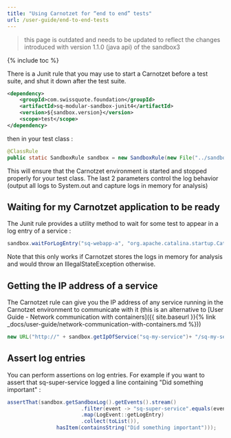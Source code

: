 ```yaml
---
title: "Using Carnotzet for “end to end” tests"
url: /user-guide/end-to-end-tests
---
```


> this page is outdated and needs to be updated to reflect the changes introduced with version 1.1.0 (java api) of the sandbox3

{% include toc %} 

There is a Junit rule that you may use to start a Carnotzet before a test suite, and shut it down after the test suite.

```xml
<dependency>
    <groupId>com.swissquote.foundation</groupId>
    <artifactId>sq-modular-sandbox-junit4</artifactId>
    <version>${sandbox.version}</version>
    <scope>test</scope>
</dependency>
```

then in your test class : 

```java
@ClassRule
public static SandboxRule sandbox = new SandboxRule(new File("../sandbox/pom.xml"), true, true);
```

This will ensure that the Carnotzet environment is started and stopped properly for your test class. The last 2 parameters control the log behavior (output all logs to System.out and capture logs in memory for analysis)

## Waiting for my Carnotzet application to be ready

The Junit rule provides a utility method to wait for some test to appear in a log entry of a service :

```java
sandbox.waitForLogEntry("sq-webapp-a", "org.apache.catalina.startup.Catalina.start Server startup in", 100000, 1000);
```

Note that this only works if Carnotzet stores the logs in memory for analysis and would throw an IllegalStateException otherwise.

## Getting the IP address of a service

The Carnotzet rule can give you the IP address of any service running in the Carnotzet environment to communicate with it (this is an alternative to [User Guide - Network communication with containers]({{ site.baseurl }}{% link _docs/user-guide/network-communication-with-containers.md %}))

```java
new URL("http://" + sandbox.getIpOfService("sq-my-service")+ "/sq-my-service/toto").openConnection()
```

## Assert log entries

You can perform assertions on log entries. For example if you want to assert that sq-super-service logged a line containing "Did something important" : 

```java
assertThat(sandbox.getSandboxLog().getEvents().stream()
                        .filter(event -> "sq-super-service".equals(event.getService()))
                        .map(LogEvent::getLogEntry)
                        .collect(toList()),
                hasItem(containsString("Did something important")));
```
